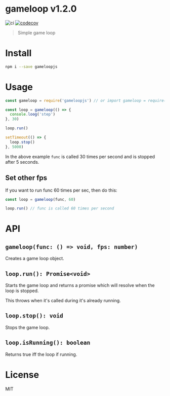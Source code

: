 # gameloop v1.2.0

![ci](https://github.com/kt3k/gameloop/workflows/ci/badge.svg)
[![codecov](https://codecov.io/gh/kt3k/gameloop/branch/master/graph/badge.svg)](https://codecov.io/gh/kt3k/gameloop)

> Simple game loop

# Install

```sh
npm i --save gameloopjs
```

# Usage

```js
const gameloop = require('gameloopjs') // or import gameloop = require('gameloopjs') if you use typescript.

const loop = gameloop(() => {
  console.loog('step')
}, 30)

loop.run()

setTimeout(() => {
  loop.stop()
}, 5000)
```

In the above example `func` is called 30 times per second and is stopped after 5 seconds.

## Set other fps

If you want to run func 60 times per sec, then do this:

```js
const loop = gameloop(func, 60)

loop.run() // func is called 60 times per second
```

# API

## `gameloop(func: () => void, fps: number)`

Creates a game loop object.

## `loop.run(): Promise<void>`

Starts the game loop and returns a promise which will resolve when the loop is stopped.

This throws when it's called during it's already running.

## `loop.stop(): void`

Stops the game loop.

## `loop.isRunning(): boolean`

Returns true iff the loop if running.


# License

MIT
